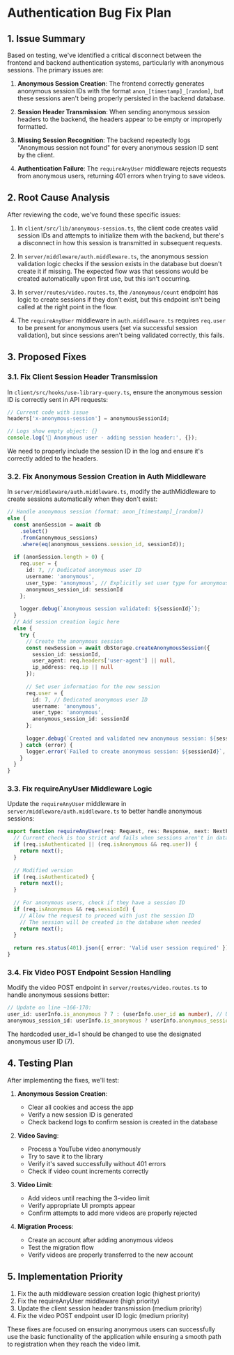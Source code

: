 # Authentication Bug Fix Plan

## 1. Issue Summary

Based on testing, we've identified a critical disconnect between the frontend and backend authentication systems, particularly with anonymous sessions. The primary issues are:

1. **Anonymous Session Creation**: The frontend correctly generates anonymous session IDs with the format `anon_[timestamp]_[random]`, but these sessions aren't being properly persisted in the backend database.

2. **Session Header Transmission**: When sending anonymous session headers to the backend, the headers appear to be empty or improperly formatted.

3. **Missing Session Recognition**: The backend repeatedly logs "Anonymous session not found" for every anonymous session ID sent by the client.

4. **Authentication Failure**: The `requireAnyUser` middleware rejects requests from anonymous users, returning 401 errors when trying to save videos.

## 2. Root Cause Analysis

After reviewing the code, we've found these specific issues:

1. In `client/src/lib/anonymous-session.ts`, the client code creates valid session IDs and attempts to initialize them with the backend, but there's a disconnect in how this session is transmitted in subsequent requests.

2. In `server/middleware/auth.middleware.ts`, the anonymous session validation logic checks if the session exists in the database but doesn't create it if missing. The expected flow was that sessions would be created automatically upon first use, but this isn't occurring.

3. In `server/routes/video.routes.ts`, the `/anonymous/count` endpoint has logic to create sessions if they don't exist, but this endpoint isn't being called at the right point in the flow.

4. The `requireAnyUser` middleware in `auth.middleware.ts` requires `req.user` to be present for anonymous users (set via successful session validation), but since sessions aren't being validated correctly, this fails.

## 3. Proposed Fixes

### 3.1. Fix Client Session Header Transmission

In `client/src/hooks/use-library-query.ts`, ensure the anonymous session ID is correctly sent in API requests:

```typescript
// Current code with issue
headers['x-anonymous-session'] = anonymousSessionId;

// Logs show empty object: {}
console.log('📡 Anonymous user - adding session header:', {});  
```

We need to properly include the session ID in the log and ensure it's correctly added to the headers.

### 3.2. Fix Anonymous Session Creation in Auth Middleware

In `server/middleware/auth.middleware.ts`, modify the authMiddleware to create sessions automatically when they don't exist:

```typescript
// Handle anonymous session (format: anon_[timestamp]_[random])
else {
  const anonSession = await db
    .select()
    .from(anonymous_sessions)
    .where(eq(anonymous_sessions.session_id, sessionId));
  
  if (anonSession.length > 0) {
    req.user = { 
      id: 7, // Dedicated anonymous user ID
      username: 'anonymous',
      user_type: 'anonymous', // Explicitly set user type for anonymous users
      anonymous_session_id: sessionId
    };
    
    logger.debug(`Anonymous session validated: ${sessionId}`);
  }
  // Add session creation logic here
  else {
    try {
      // Create the anonymous session
      const newSession = await dbStorage.createAnonymousSession({
        session_id: sessionId,
        user_agent: req.headers['user-agent'] || null,
        ip_address: req.ip || null
      });
      
      // Set user information for the new session
      req.user = { 
        id: 7, // Dedicated anonymous user ID 
        username: 'anonymous',
        user_type: 'anonymous',
        anonymous_session_id: sessionId
      };
      
      logger.debug(`Created and validated new anonymous session: ${sessionId}`);
    } catch (error) {
      logger.error(`Failed to create anonymous session: ${sessionId}`, error);
    }
  }
}
```

### 3.3. Fix requireAnyUser Middleware Logic

Update the `requireAnyUser` middleware in `server/middleware/auth.middleware.ts` to better handle anonymous sessions:

```typescript
export function requireAnyUser(req: Request, res: Response, next: NextFunction) {
  // Current check is too strict and fails when sessions aren't in database yet
  if (req.isAuthenticated || (req.isAnonymous && req.user)) {
    return next();
  }
  
  // Modified version
  if (req.isAuthenticated) {
    return next();
  }
  
  // For anonymous users, check if they have a session ID
  if (req.isAnonymous && req.sessionId) {
    // Allow the request to proceed with just the session ID
    // The session will be created in the database when needed
    return next();
  }
  
  return res.status(401).json({ error: 'Valid user session required' });
}
```

### 3.4. Fix Video POST Endpoint Session Handling

Modify the video POST endpoint in `server/routes/video.routes.ts` to handle anonymous sessions better:

```typescript
// Update on line ~166-170:
user_id: userInfo.is_anonymous ? 7 : (userInfo.user_id as number), // Use user_id=7 for anonymous users
anonymous_session_id: userInfo.is_anonymous ? userInfo.anonymous_session_id : null,
```

The hardcoded user_id=1 should be changed to use the designated anonymous user ID (7).

## 4. Testing Plan

After implementing the fixes, we'll test:

1. **Anonymous Session Creation**:
   - Clear all cookies and access the app
   - Verify a new session ID is generated
   - Check backend logs to confirm session is created in the database

2. **Video Saving**:
   - Process a YouTube video anonymously
   - Try to save it to the library
   - Verify it's saved successfully without 401 errors
   - Check if video count increments correctly

3. **Video Limit**:
   - Add videos until reaching the 3-video limit
   - Verify appropriate UI prompts appear
   - Confirm attempts to add more videos are properly rejected

4. **Migration Process**:
   - Create an account after adding anonymous videos
   - Test the migration flow
   - Verify videos are properly transferred to the new account

## 5. Implementation Priority

1. Fix the auth middleware session creation logic (highest priority)
2. Fix the requireAnyUser middleware (high priority)
3. Update the client session header transmission (medium priority)
4. Fix the video POST endpoint user ID logic (medium priority)

These fixes are focused on ensuring anonymous users can successfully use the basic functionality of the application while ensuring a smooth path to registration when they reach the video limit.